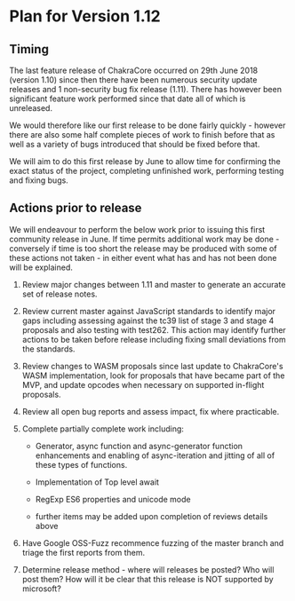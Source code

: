 # Plan for Version 1.12

## Timing

The last feature release of ChakraCore occurred on 29th June 2018 (version 1.10) since then there have been numerous security update releases and 1 non-security bug fix release (1.11). There has however been significant feature work performed since that date all of which is unreleased.

We would therefore like our first release to be done fairly quickly - however there are also some half complete pieces of work to finish before that as well as a variety of bugs introduced that should be fixed before that.

We will aim to do this first release by June to allow time for confirming the exact status of the project, completing unfinished work, performing testing and fixing bugs.

## Actions prior to release

We will endeavour to perform the below work prior to issuing this first community release in June. If time permits additional work may be done - conversely if time is too short the release may be produced with some of these actions not taken - in either event what has and has not been done will be explained.

1. Review major changes between 1.11 and master to generate an accurate set of release notes.

1. Review current master against JavaScript standards to identify major gaps including assessing against the tc39 list of stage 3 and stage 4 proposals and also testing with test262. This action may identify further actions to be taken before release including fixing small deviations from the standards.

1. Review changes to WASM proposals since last update to ChakraCore's WASM implementation, look for proposals that have became part of the MVP, and update opcodes when necessary on supported in-flight proposals.

1. Review all open bug reports and assess impact, fix where practicable.

1. Complete partially complete work including:

    - Generator, async function and async-generator function enhancements and enabling of async-iteration and jitting of all of these types of functions.

    - Implementation of Top level await

    - RegExp ES6 properties and unicode mode

    - further items may be added upon completion of reviews details above

1. Have Google OSS-Fuzz recommence fuzzing of the master branch and triage the first reports from them.

1. Determine release method - where will releases be posted? Who will post them? How will it be clear that this release is NOT supported by microsoft?

